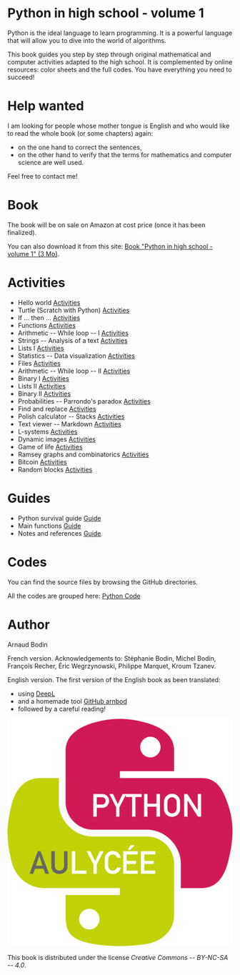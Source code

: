
Python in high school - volume 1
================================

Python is the ideal language to learn programming.
It is a powerful language that will allow you to dive into the world of algorithms. 

This book guides you step by step through original mathematical and computer activities adapted to the high school. It is complemented by online resources: color sheets and the full codes. You have everything you need to succeed!


Help wanted
===========

I am looking for people whose mother tongue is English and who would like to read the whole book (or some chapters) again:

* on the one hand to correct the sentences,
* on the other hand to verify that the terms for mathematics and computer science are well used.

Feel free to contact me!


Book
====

The book will be on sale on Amazon at cost price (once it has been finalized). 

You can also download it from this site: 
[Book "Python in high school - volume 1" (3 Mo)](book-python1.pdf).


Activities
==========

* Hello world [Activities](hello_world/hello_world.pdf)
* Turtle (Scratch with Python) [Activities](turtle/turtle.pdf)
* If ... then ... [Activities](ifthen/ifthen.pdf)
* Functions [Activities](functions/functions.pdf)
* Arithmetic -- While loop -- I [Activities](while/while-1.pdf)
* Strings -- Analysis of a text [Activities](strings/strings.pdf)
* Lists I [Activities](lists/lists-1.pdf)
* Statistics -- Data visualization [Activities](statistics/statistics.pdf)
* Files [Activities](files/files.pdf)
* Arithmetic -- While loop -- II [Activities](while/while-2.pdf)
* Binary I [Activities](binary/binary-1.pdf)
* Lists II [Activities](lists/lists-2.pdf)
* Binary II [Activities](binary/binary-2.pdf)
* Probabilities -- Parrondo's paradox [Activities](proba/proba.pdf)
* Find and replace [Activities](find/find.pdf)
* Polish calculator -- Stacks [Activities](stacks/stacks.pdf)
* Text viewer -- Markdown [Activities](markdown/text_markdown.pdf)
* L-systems [Activities](lsystems/lsystems.pdf)
* Dynamic images [Activities](images/images.pdf)
* Game of life [Activities](life/life.pdf)
* Ramsey graphs and combinatorics [Activities](ramsey/ramsey.pdf)
* Bitcoin [Activities](bitcoin/bitcoin.pdf)
* Random blocks [Activities](blocks/blocks.pdf)


Guides
======

* Python survival guide [Guide](guide/guide-python.pdf)
* Main functions [Guide](guide/guide-functions.pdf)
* Notes and references [Guide](guide/guide-biblio.pdf)


Codes
=====

You can find the source files by browsing the GitHub directories.

All the codes are grouped here: [Python Code](code/code.pdf)


Author
======

Arnaud Bodin

French version. Acknowledgements to: Stéphanie Bodin, Michel Bodin, François Recher, Éric Wegrzynowski, Philippe Marquet, Kroum Tzanev.

English version. The first version of the English book as been translated:

* using [DeepL](https://www.deepl.com/)
* and a homemade tool [GitHub arnbod](https://github.com/arnbod)
* followed by a careful reading!

![Logo Python Exo7](cover/logo-python.png "logo Python Exo7")

This book is distributed under the license *Creative Commons -- BY-NC-SA -- 4.0*.
